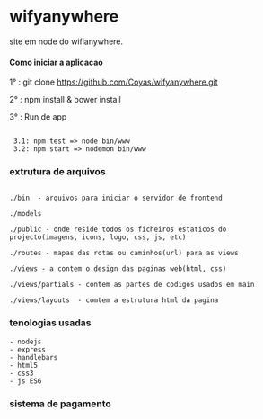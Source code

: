 # wifyanywhere
site em node do wifianywhere.

#### Como iniciar a aplicacao
1° : git clone https://github.com/Coyas/wifyanywhere.git

2° : npm install & bower install

3° : Run de app
```$xslt

 3.1: npm test => node bin/www
 3.2: npm start => nodemon bin/www
```


### extrutura de arquivos
```$xslt

./bin  - arquivos para iniciar o servidor de frontend

./models

./public - onde reside todos os ficheiros estaticos do projecto(imagens, icons, logo, css, js, etc)

./routes - mapas das rotas ou caminhos(url) para as views

./views - a contem o design das paginas web(html, css) 

./views/partials - contem as partes de codigos usados em main

./views/layouts  - comtem a estrutura html da pagina
```


### tenologias usadas

```$xslt
- nodejs
- express
- handlebars
- html5
- css3
- js ES6

```

### sistema de pagamento



